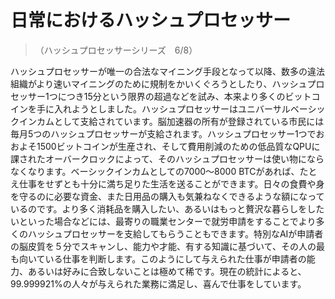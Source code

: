# 日常におけるハッシュプロセッサー
>（ハッシュプロセッサーシリーズ　6/8）

ハッシュプロセッサーが唯一の合法なマイニング手段となって以降、数多の違法組織がより速いマイニングのために規制をかいくぐろうとしたり、ハッシュプロセッサー1つにつき15分という限界の超過などを試み、本来より多くのビットコインを手に入れようとしました。ハッシュプロセッサーはユニバーサルベーシックインカムとして支給されています。脳加速器の所有が登録されている市民には毎月5つのハッシュプロセッサーが支給されます。ハッシュプロセッサー1つでおおよそ1500ビットコインが生産され、そして費用削減のための低品質なQPUに課されたオーバークロックによって、そのハッシュプロセッサーは使い物にならなくなります。ベーシックインカムとしての7000～8000 BTCがあれば、たとえ仕事をせずとも十分に満ち足りた生活を送ることができます。日々の食費や身を守るのに必要な資金、また日用品の購入も気兼ねなくできるような額になっているのです。より多く消耗品を購入したい、あるいはもっと贅沢な暮らしをしたいといった場合などには、最寄りの職業センターで就労申請をすることでより多くのハッシュプロセッサーを支給してもらうこともできます。特別なAIが申請者の脳皮質を５分でスキャンし、能力や才能、有する知識に基づいて、その人の最も向いている仕事を判断します。このようにして与えられた仕事が申請者の能力、あるいは好みに合致しないことは極めて稀です。現在の統計によると、99.999921%の人々が与えられた業務に満足し、喜んで仕事をしています。
